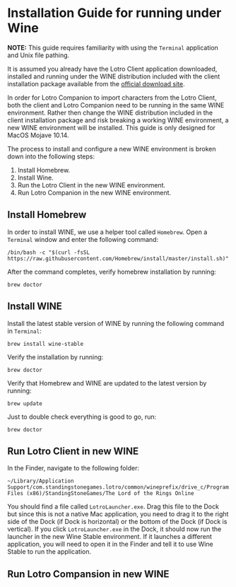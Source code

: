 # Installation Guide for running under Wine
**NOTE:** This guide requires familiarity with using the `Terminal` application and Unix file pathing.

It is assumed you already have the Lotro Client application downloaded, installed and running under the WINE distribution included
with the client installation package available from the [official download site](https://www.lotro.com/guides/lotro-download-en?locale=en).

In order for Lotro Companion to import characters from the Lotro Client, both the client and Lotro Companion need to be running in the
same WINE environment. Rather then change the WINE distribution included in the client installation package and risk breaking a working WINE environment,
a new WINE environment will be installed. This guide is only designed for MacOS Mojave 10.14.

The process to install and configure a new WINE environment is broken down into the following steps:
1. Install Homebrew.
2. Install Wine.
3. Run the Lotro Client in the new WINE environment.
4. Run Lotro Companion in the new WINE environment.

## Install Homebrew
In order to install WINE, we use a helper tool called `Homebrew`. Open a `Terminal` window and enter the following command:

`/bin/bash -c "$(curl -fsSL https://raw.githubusercontent.com/Homebrew/install/master/install.sh)"`

After the command completes, verify homebrew installation by running:

`brew doctor`

## Install WINE
Install the latest stable version of WINE by running the following command in `Terminal`:

`brew install wine-stable`

Verify the installation by running:

`brew doctor`

Verify that Homebrew and WINE are updated to the latest version by running:

`brew update`

Just to double check everything is good to go, run:

`brew doctor`

## Run Lotro Client in new WINE

In the Finder, navigate to the following folder:

`~/Library/Application Support/com.standingstonegames.lotro/common/wineprefix/drive_c/Program Files (x86)/StandingStoneGames/The Lord of the Rings Online`

You should find a file called `LotroLauncher.exe`. Drag this file to the Dock but since this is not a native Mac application, you need to drag it to the right side of the Dock (if Dock is horizontal) or the bottom of the Dock (if Dock is vertical). If you click `LotroLauncher.exe` in the Dock, it should now run the launcher in the new Wine Stable environment. If it launches a different application, you will need to open it in the Finder and tell it to use Wine Stable to run the application.

## Run Lotro Compansion in new WINE
